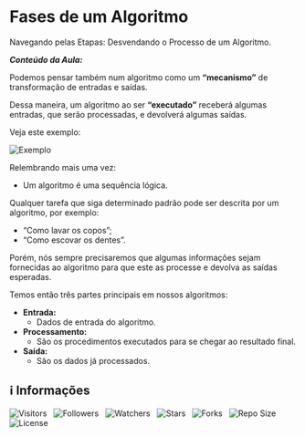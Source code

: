 <!-- Título -->
# Fases de um Algoritmo

Navegando pelas Etapas: Desvendando o Processo de um Algoritmo.

***Conteúdo da Aula:***

Podemos pensar também num algoritmo como um **“mecanismo”** de transformação de entradas e saídas.

Dessa maneira, um algoritmo ao ser **“executado”** receberá algumas entradas, que serão processadas, e devolverá algumas saídas.

Veja este exemplo:

![Exemplo](https://d2v0x26thbzlwf.cloudfront.net/prod/14/img/rId12rifooqia.p7t.png)

Relembrando mais uma vez:

* Um algoritmo é uma sequência lógica.

Qualquer tarefa que siga determinado padrão pode ser descrita por um algoritmo, por exemplo:

* “Como lavar os copos”;
* “Como escovar os dentes”.

Porém, nós sempre precisaremos que algumas informações sejam fornecidas ao algoritmo para que este as processe e devolva as saídas esperadas.

Temos então três partes principais em nossos algoritmos:

* **Entrada:**
  * Dados de entrada do algoritmo.
* **Processamento:**
  * São os procedimentos executados para se chegar ao resultado final.
* **Saída:**
  * São os dados já processados.

<!-- Informações -->
## &#8505; Informações

![Visitors](https://api.visitorbadge.io/api/visitors?path=Devsgeeknerd%2Fcla-fas-alg-est-fas-alg-log-par-pro-com-bas&label=Visitantes&labelColor=%23700070&labelStyle=none&countColor=%23000fff&style=plastic&color=%23ffffff "Total de Visitante")
&nbsp;
![Followers](https://img.shields.io/github/followers/Devsgeeknerd?style=p&label=Seguidores&labelColor=800080&color=000fff "Total de Seguidores")
&nbsp;
![Watchers](https://img.shields.io/github/watchers/Devsgeeknerd/cla-fas-alg-est-fas-alg-log-par-pro-com-bas?style=p&label=Observadores&labelColor=800080&color=000fff "Total de Observadores")
&nbsp;
![Stars](https://img.shields.io/github/stars/Devsgeeknerd/cla-fas-alg-est-fas-alg-log-par-pro-com-bas?style=p&label=Estrelas&labelColor=800080&color=000fff "Total de Estrelas")
&nbsp;
![Forks](https://img.shields.io/github/forks/Devsgeeknerd/cla-fas-alg-est-fas-alg-log-par-pro-com-bas?style=p&label=Bifurcações&labelColor=800080&color=000fff "Total de Bifurcações")
&nbsp;
![Repo Size](https://img.shields.io/github/repo-size/Devsgeeknerd/cla-fas-alg-est-fas-alg-log-par-pro-com-bas?style=p&label=Tamanho&labelColor=800080&color=000fff "Tamanho do Repositório")
&nbsp;
![License](https://img.shields.io/github/license/Devsgeeknerd/cla-fas-alg-est-fas-alg-log-par-pro-com-bas?style=p&label=Licença&labelColor=800080&color=000fff "Licença do Repositório")
